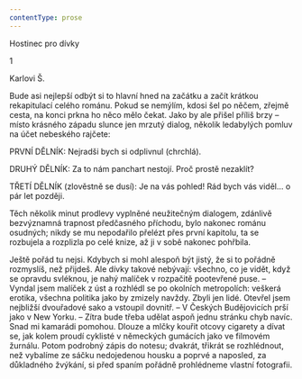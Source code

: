 ```yaml
---
contentType: prose
---
```


Hostinec pro dívky

1

Karlovi Š.

Bude asi nejlepší odbýt si to hlavní hned na začátku a začít krátkou rekapitulací celého románu. Pokud se nemýlím, kdosi šel po něčem, zřejmě cesta, na konci prkna ho něco mělo čekat. Jako by ale přišel příliš brzy – místo krásného západu slunce jen mrzutý dialog, několik ledabylých pomluv na účet nebeského rajčete:

PRVNÍ DĚLNÍK: Nejradši bych si odplivnul (chrchlá).

DRUHÝ DĚLNÍK: Za to nám panchart nestojí. Proč prostě nezaklít?

TŘETÍ DĚLNÍK (zlověstně se dusí): Je na vás pohled! Rád bych vás viděl… o pár let později.

Těch několik minut prodlevy vyplněné neužitečným dialogem, zdánlivě bezvýznamná trapnost předčasného příchodu, bylo na­konec románu osudných; nikdy se mu nepodařilo přelézt přes první kapitolu, ta se rozbujela a rozplizla po celé knize, až ji v sobě nakonec pohřbila.

Ještě pořád tu nejsi. Kdybych si mohl alespoň být jistý, že si to pořádně rozmyslíš, než přijdeš. Ale dívky takové nebývají: všechno, co je vidět, když se opravdu svléknou, je nahý malí­ček v rozpačitě pootevřené puse. – Vyndal jsem malíček z úst a roz­hlédl se po okolních metropolích: veškerá erotika, všechna politika jako by zmizely navždy. Zbyli jen lidé. Otevřel jsem nejbližší dvouřadové sako a vstoupil dovnitř. – V Českých Budě­jovicích prší jako v New Yorku. – Zítra bude třeba udělat aspoň jednu stránku chyb navíc. Snad mi kamarádi pomohou. Dlouze a mlčky kouřit otcovy cigarety a dívat se, jak kolem proudí cyklisté v německých gumácích jako ve filmovém žurnálu. Potom podrobný zápis do notesu; dvakrát, třikrát se rozhlédnout, než vybalíme ze sáčku nedojedenou housku a poprvé a naposled, za důkladného žvýkání, si před spaním pořádně prohlédneme vlastní fotografii.
